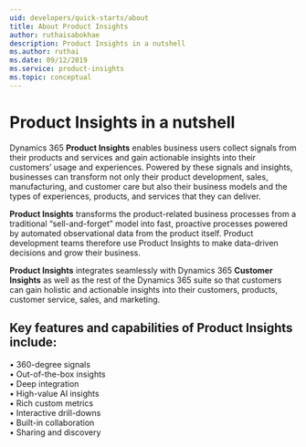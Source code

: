 ```yaml
---
uid: developers/quick-starts/about
title: About Product Insights
author: ruthaisabokhae
description: Product Insights in a nutshell
ms.author: ruthai
ms.date: 09/12/2019
ms.service: product-insights
ms.topic: conceptual
---
```


# Product Insights in a nutshell

Dynamics 365 **Product Insights** enables business users collect signals from their products and services and gain actionable insights into their customers’ usage and experiences. Powered by these signals and insights, businesses can transform not only their product development, sales, manufacturing, and customer care but also their business models and the types of experiences, products, and services that they can deliver.<br>

**Product Insights** transforms the product-related business processes from a traditional “sell-and-forget” model into fast, proactive processes powered by automated observational data from the product itself. Product development teams therefore use Product Insights to make data-driven decisions and grow their business.<br> 

**Product Insights** integrates seamlessly with Dynamics 365 **Customer Insights** as well as the rest of the Dynamics 365 suite so that customers can gain holistic and actionable insights into their customers, products, customer service, sales, and marketing.<br>

## Key features and capabilities of Product Insights include:  
 
•	360-degree signals  
•	Out-of-the-box insights  
•	Deep integration  
•	High-value AI insights  
•	Rich custom metrics  
•	Interactive drill-downs  
•	Built-in collaboration  
•	Sharing and discovery  

